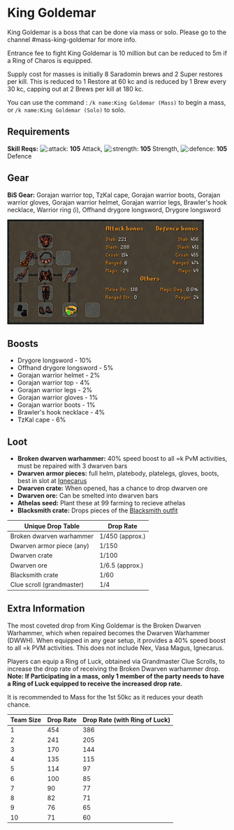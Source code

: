 # King Goldemar

King Goldemar is a boss that can be done via mass or solo. Please go to the channel #mass-king-goldemar for more info.

Entrance fee to fight King Goldemar is 10 million but can be reduced to 5m if a Ring of Charos is equipped.

Supply cost for masses is initially 8 Saradomin brews and 2 Super restores per kill. This is reduced to 1 Restore at 60 kc and is reduced by 1 Brew every 30 kc, capping out at 2 Brews per kill at 180 kc.

You can use the command : `/k name:King Goldemar (Mass)` to begin a mass, or `/k name:King Goldemar (Solo)` to solo.

## Requirements

**Skill Reqs:** ![:attack:](https://cdn.discordapp.com/emojis/630911039969427467.png?v=1) **105** Attack, ![:strength:](https://cdn.discordapp.com/emojis/630911040481263617.png?v=1) **105** Strength, ![:defence:](https://cdn.discordapp.com/emojis/630911040393052180.png?v=1) **105** Defence

## Gear

**BiS Gear:** Gorajan warrior top, TzKal cape, Gorajan warrior boots, Gorajan warrior gloves, Gorajan warrior helmet, Gorajan warrior legs, Brawler's hook necklace, Warrior ring (i), Offhand drygore longsword, Drygore longsword

![Best in slot setup with Ring of luck](<../.gitbook/assets/KG Bis.png>)

## Boosts

* Drygore longsword - 10%
* Offhand drygore longsword - 5%
* Gorajan warrior helmet - 2%
* Gorajan warrior top - 4%
* Gorajan warrior legs - 2%
* Gorajan warrior gloves - 1%
* Gorajan warrior boots - 1%
* Brawler's hook necklace - 4%
* TzKal cape - 6%

## Loot

* **Broken dwarven warhammer:** 40% speed boost to all =k PvM activities, must be repaired with 3 dwarven bars
* **Dwarven armor pieces:** full helm, platebody, platelegs, gloves, boots, best in slot at [Ignecarus](ignecarus/)
* **Dwarven crate:** When opened, has a chance to drop dwarven ore
* **Dwarven ore:** Can be smelted into dwarven bars
* **Athelas seed:** Plant these at 99 farming to recieve athelas
* **Blacksmith crate:** Drops pieces of the [Blacksmith outfit](https://bso-wiki.oldschool.gg/custom-items/equippables#blacksmith-equipment)

| **Unique Drop Table**     | **Drop Rate**   |
| ------------------------- | --------------- |
| Broken dwarven warhammer  | 1/450 (approx.) |
| Dwarven armor piece (any) | 1/150           |
| Dwarven crate             | 1/100           |
| Dwarven ore               | 1/6.5 (approx.) |
| Blacksmith crate          | 1/60            |
| Clue scroll (grandmaster) | 1/4             |

## Extra Information

The most coveted drop from King Goldemar is the Broken Dwarven Warhammer, which when repaired becomes the Dwarven Warhammer (DWWH). When equipped in any gear setup, it provides a 40% speed boost to all =k PVM activities. This does not include Nex, Vasa Magus, Ignecarus.

Players can equip a Ring of Luck, obtained via Grandmaster Clue Scrolls, to increase the drop rate of receiving the Broken Dwarven warhammer drop. **Note: If Participating in a mass, only 1 member of the party needs to have a Ring of Luck equipped to receive the increased drop rate.**

It is recommended to Mass for the 1st 50kc as it reduces your death chance.

| Team Size | Drop Rate | Drop Rate (with Ring of Luck) |
| --------- | --------- | ----------------------------- |
| 1         | 454       | 386                           |
| 2         | 241       | 205                           |
| 3         | 170       | 144                           |
| 4         | 135       | 115                           |
| 5         | 114       | 97                            |
| 6         | 100       | 85                            |
| 7         | 90        | 77                            |
| 8         | 82        | 71                            |
| 9         | 76        | 65                            |
| 10        | 71        | 60                            |

